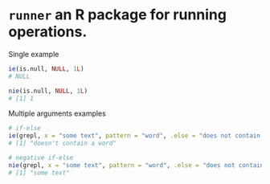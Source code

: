 # `runner` an R package for running operations.


Single example
```r
ie(is.null, NULL, 1L)
# NULL

nie(is.null, NULL, 1L)
# [1] 1
```

Multiple arguments examples
```r
# if-else
ie(grepl, x = "some text", pattern = "word", .else = "does not contain a word")
# [1] "doesn't contain a word"

# negative if-else
nie(grepl, x = "some text", pattern = "word", .else = "does not contain a word")
# [1] "some text"
```

